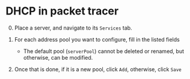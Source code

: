 <!--
SPDX-FileCopyrightText: 2021 - 2023 Eli Array Minkoff

SPDX-License-Identifier: CC-BY-SA-4.0
-->

# DHCP in packet tracer

0. Place a server, and navigate to its `Services` tab.

1. For each address pool you want to configure, fill in the listed fields
   * The default pool (`serverPool`) cannot be deleted or renamed, but otherwise, can be modified.

2. Once that is done, if it is a new pool, click `Add`, otherwise, click `Save`
